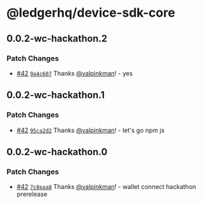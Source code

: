 # @ledgerhq/device-sdk-core

## 0.0.2-wc-hackathon.2

### Patch Changes

- [#42](https://github.com/LedgerHQ/device-sdk-ts/pull/42) [`9a4c607`](https://github.com/LedgerHQ/device-sdk-ts/commit/9a4c6073285f71f782e950f6ac52f05bc5b6e1a4) Thanks [@valpinkman](https://github.com/valpinkman)! - yes

## 0.0.2-wc-hackathon.1

### Patch Changes

- [#42](https://github.com/LedgerHQ/device-sdk-ts/pull/42) [`95ca2d2`](https://github.com/LedgerHQ/device-sdk-ts/commit/95ca2d25a47de9f6700b4c10554025396087ff7e) Thanks [@valpinkman](https://github.com/valpinkman)! - let's go npm js

## 0.0.2-wc-hackathon.0

### Patch Changes

- [#42](https://github.com/LedgerHQ/device-sdk-ts/pull/42) [`7c8eaa8`](https://github.com/LedgerHQ/device-sdk-ts/commit/7c8eaa89a3600e0c222e65e77a719154777c6f0b) Thanks [@valpinkman](https://github.com/valpinkman)! - wallet connect hackathon prerelease
